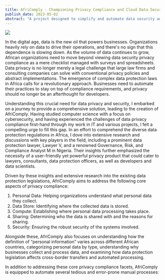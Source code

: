 ```yaml
---
title: AfriComply - Championing Privacy Compliance and Cloud Data Security in Africa
publish_date: 2023-05-02
abstract: "A project designed to simplify and automate data security and privacy compliance for various stakeholders across Africa."
---
```



<img src="second/hello2.png"/>


In the digital age, data is the new oil that powers businesses. Organizations heavily rely on data to drive their operations, and there's no sign that this dependence is slowing down. As the volume of data continues to grow, African organizations need to move beyond viewing data security privacy compliance as a mere checklist managed with surveys and spreadsheets. Data privacy is no longer merely a legal challenge that large law firms and consulting companies can solve with conventional privacy policies and abstract implementations. The emergence of complex data protection laws in Africa calls for a revolutionary approach. Businesses need to automate their practices to stay on top of compliance requirements, and privacy should no longer be an afterthought for developers.


Understanding this crucial need for data privacy and security, I embarked on a journey to provide a comprehensive solution, leading to the creation of AfriComply. Having studied computer science with a focus on cybersecurity, and having experienced the challenges of data privacy compliance first-hand through my work in IT and various projects, I felt a compelling urge to fill this gap. In an effort to comprehend the diverse data protection regulations in Africa, I dove into extensive research and discussions with key players in the field, including a prominent data protection lawyer, Lawyer V, and a renowned Governance, Risk, and Compliance Analyst M in Nigeria. Their insights further emphasized the necessity of a user-friendly yet powerful privacy product that could cater to lawyers, consultants, data protection officers, as well as developers and data scientists.

Driven by these insights and extensive research into the existing data protection legislations, AfriComply aims to address the following core aspects of privacy compliance:

1. Personal Data: Helping organizations understand what personal data they collect.
2. Data Store: Identifying where the collected data is stored.
3. Compute: Establishing where personal data processing takes place.
4. Sharing: Determining who the data is shared with and the reasons for sharing.
5. Security: Ensuring the robust security of the systems involved.

Alongside these, AfriComply also focuses on understanding how the definition of “personal information” varies across different African countries, categorizing personal data by type, understanding why businesses collect and process data, and examining how data protection legislation affects cross-border transfers and automated processing.

In addition to addressing these core privacy compliance facets, AfriComply is equipped to automate several tedious and error-prone manual processes:

